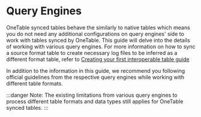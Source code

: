 # Query Engines

OneTable synced tables behave the similarly to native tables which means you do not need any additional configurations
on query engines' side to work with tables synced by OneTable. This guide will delve into the details of working with various query engines.
For more information on how to sync a source format table to create necessary log files to be inferred as a
different format table, refer to [Creating your first interoperable table guide](https://link/to/how/to)

In addition to the information in this guide, we recommend you following official guidelines
from the respective query engines while working with different table formats.

:::danger Note:
The existing limitations from various
query engines to process different table formats and data types still applies for OneTable synced tables.
:::